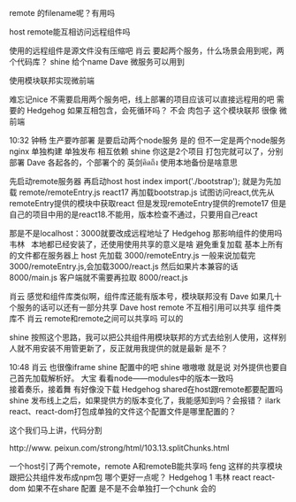 remote 的filename呢？有用吗 


host remote能互相访问远程组件吗 




使用的远程组件是源文件没有压缩吧 
肖云
要起两个服务，什么场景会用到呢，两个代码库？ 
shine
给个name 
Dave
微服务可以用到  

使用模块联邦实现微前端

难忘记nice
不需要启用两个服务吧，线上部署的项目应该可以直接远程用的吧 
需要的
Hedgehog
如果互相包含，会死循环吗？ 不会
肉包子
这个模块联邦 很像 微前端  


10:32
钟畅
生产要咋部署  是要启动两个node服务 
是的
但不一定是两个node服务
nginx
单独构建
单独发布
相互依赖
shine
你这是2个项目 打包完就可以了，分别部署 
Dave
各起各的，个部署个的 
英剑คิดถึง
使用本地备份是啥意思 


先启动remote服务器
再启动host
host
index
import('./bootstrap');
就是为先加载 remote/remoteEntry.js react17
再加载bootstrap.js
试图访问react,优先从remoteEntry提供的模块中获取react
但是发现remoteEntry提供的remote17
但是自己的项目中用的是react18.不能用，版本检查不通过，只要用自己react





那是不是localhost：3000就要改成远程地址了 
Hedgehog
那影响组件的使用吗 
韦林
  本地都已经安装了，还使用使用共享的意义是啥 
避免重复加载
基本上所有的文件都在服务器上
host
先加载  3000/remoteEntry.js
一般来说加载完3000/remoteEntry.js,会加载3000/react.js
然后如果片本兼容的话
8000/main.js
客户端就不需要再拉取 8000/react.js

肖云
感觉和组件库类似啊，组件库还能有版本号，模块联邦没有 
Dave
如果几十个服务的话可以还有一部分共享 
Dave
host remote 不互相引用可以共享 组件类库不 
肖云
remote和remote之间可以共享吗 可以的

shine
按照这个思路，我可以把公共组件用模块联邦的方式去给别人使用，这样别人就不用安装不用管更新了，反正就用我提供的就是最新 是不？ 

10:48
肖云
也很像iframe 
shine
配置中的吧 
shine
嗷嗷嗷 就是说 对外提供也要自己首先加载解析好。 
大宝
看看node——modules中的版本一致吗  
接着奏乐，接着舞
有好像没下载 
Hedgehog
shared在host跟remote都要配置吗 
shine
发布线上之后，如果提供方的版本变化了，我能感知到吗？会报错？ 
ilark
react、react-dom打包成单独的文件这个配置文件是哪里配置的？ 

这个我们马上讲，代码分割

http://www. peixun.com/strong/html/103.13.splitChunks.html



一个host引了两个remote，remote A和remoteB能共享吗 
feng
这样的共享模块跟把公共组件发布成npm包 哪个更好一点呢？ 
Hedgehog
1 
韦林
react react-dom 如果不在share 配置 是不是不会单独打一个chunk 
会的

